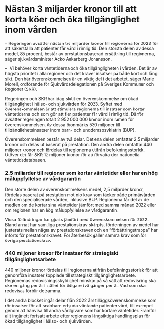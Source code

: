 # Nästan 3 miljarder kronor till att korta köer och öka tillgänglighet inom vården

– Regeringen avsätter nästan tre miljarder kronor till regionerna för 2023 för att säkerställa att patienter får vård i rimlig tid. Den största delen av dessa medel, 85 procent, består av prestationsbaserad ersättning till regionerna, säger sjukvårdsminister Acko Ankarberg Johansson.

–  Vi behöver korta väntetiderna och öka tillgängligheten i vården. Det är av högsta prioritet i alla regioner och det kräver insatser på både kort och lång sikt. Den här överenskommelsen är en viktig del i det arbetet, säger Marie Morell, ordförande för Sjukvårdsdelegationen på Sveriges Kommuner och Regioner (SKR).

Regeringen och SKR har idag slutit en överenskommelse om ökad tillgänglighet i hälso- och sjukvården för 2023. Syftet med överenskommelsen är att stimulera regionerna till insatser som kortar väntetiderna och som gör att fler patienter får vård i rimlig tid. Därför avsätter regeringen totalt 2 952 000 000 kronor inom ramen för överenskommelsen. Av dessa öronmärks 530 miljoner till tillgänglighetsinsatser inom barn- och ungdomspsykiatrin (BUP).

Överenskommelsen består av två delar. Det ena delen omfattar 2,5 miljarder kronor och delas ut baserat på prestation. Den andra delen omfattar 440 miljoner kronor och fördelas till regionerna utifrån befolkningsstorlek. Utöver det får SKR 12 miljoner kronor för att förvalta den nationella väntetidsdatabasen.

### 2,5 miljarder till regioner som kortar väntetider eller har en hög måluppfyllelse av vårdgarantin

Den större delen av överenskommelsens medel, 2,5 miljarder kronor, fördelas baserat på prestation mot nio krav som täcker både primärvården och den specialiserade vården, inklusive BUP. Regionerna får del av de medlen om de kortar sina väntetider jämfört med samma månad 2022 eller om regionen har en hög måluppfyllelse av vårdgarantin.

Vissa förändringar har gjorts jämfört med överenskommelsen för 2022. Bland annat har samtliga prestationskrav skärpts, fördelningen av medel har justerats mellan några av prestationskraven och en ”förbättringstrappa” har införts för prestationskravet. För återbesök gäller samma krav som för övriga prestationskrav.

### 440 miljoner kronor för insatser för strategiskt tillgänglighetsarbete

440 miljoner kronor fördelas till regionerna utifrån befolkningsstorlek för att genomföra insatser kopplade till strategiskt tillgänglighetsarbete. Regionernas redovisningsskyldighet minskar på så sätt att redovisning ska ske en gång per år i stället för tidigare två gånger per år. Vad som ska redovisas förblir detsamma.

I det andra blocket ingår delar från 2022 års tilläggsöverenskommelse som rör insatser för att snabbare erbjuda väntande patienter vård, till exempel genom att hänvisa till andra vårdgivare som har kortare väntetider. Framför allt ingår ett fortsatt arbete efter regionens långsiktiga handlingsplan för ökad tillgänglighet i hälso- och sjukvården.
